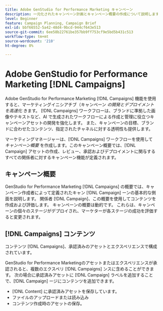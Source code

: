 ```yaml
---
title: Adobe GenStudio for Performance Marketing キャンペーン
description: 一元化されたキャンペーン計画とキャンペーン概要の作成について説明します。
level: Beginner
feature: Campaign Planning, Campaign Brief
exl-id: bbf66552-5a42-48d4-9bcd-944cf643e513
source-git-commit: 6ee58b22761be357bb9ff753cf9e5bd5b431c513
workflow-type: tm+mt
source-wordcount: '210'
ht-degree: 0%

---
```


# Adobe GenStudio for Performance Marketing [!DNL Campaigns]

Adobe GenStudio for Performance Marketing [!DNL Campaigns] 機能を使用すると、マーケティングイニシアチブ（キャンペーン _の開発とデプロイメントを高速化_ きます。 [!DNL Campaigns] ワークフローは、ブランドに準拠した画像やテキストなど、AI で生成されたワークフローによる作成と管理に役立つキャンペーンアセットの開発を強化します。 また、キャンペーンの目標、ブランドに合わせたコンテンツ、指定されたチャネルに対する透明性も提供します。

マーケティングマネージャーは、[!DNL Campaigns] ワークフローを使用して _キャンペーン概要_ を作成します。このキャンペーン概要では、[!DNL Campaign] アセットの作成、レビュー、承認およびデプロイメントに関与するすべての関係者に対するキャンペーン機能が定義されます。

## キャンペーン概要

GenStudio for Performance Marketing [!DNL Campaigns] の概要では、キャンペーン作成者によって定義されたキャン [!DNL Campaign] ーンの基本的な側面を説明します。 関係者 [!DNL Campaign]、この概要を使用してコンテンツを作成および評価します。 キャンペーンの概要は動的です。 これらは、キャンペーンの個々のステージがデプロイされ、マーケターが各ステージの成功を評価すると変更されます。

## [!DNL Campaigns] コンテンツ

コンテンツ [!DNL Campaigns]、承認済みのアセットとエクスペリエンスで構成されています。

GenStudio for Performance Marketingのアセットまたはエクスペリエンスが承認されると、複数のエクスペリ [!DNL Campaigns] ンスに含めることができます。 次の場合に承認済みアセットに [!DNL Campaign] ラベルを追加することで、[!DNL Campaign] ージにコンテンツを追加できます。

* [!DNL Content] に承認済みアセットを保存しています。
* ファイルのアップロードまたは読み込み
* コンテンツ作成時のアセットの保存。
